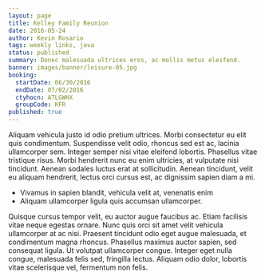 ```yaml
---
layout: page
title: Kelley Family Reunion
date: 2016-05-24
author: Kevin Rosario
tags: weekly links, java
status: published
summary: Donec malesuada ultrices eros, ac mollis metus eleifend.
banner: images/banner/leisure-05.jpg
booking:
  startDate: 06/30/2016
  endDate: 07/02/2016
  ctyhocn: ATLGWHX
  groupCode: KFR
published: true
---
```

Aliquam vehicula justo id odio pretium ultrices. Morbi consectetur eu elit quis condimentum. Suspendisse velit odio, rhoncus sed est ac, lacinia ullamcorper sem. Integer semper nisi vitae eleifend lobortis. Phasellus vitae tristique risus. Morbi hendrerit nunc eu enim ultricies, at vulputate nisi tincidunt. Aenean sodales luctus erat at sollicitudin. Aenean tincidunt, velit eu aliquam hendrerit, lectus orci cursus est, ac dignissim sapien diam a mi.

* Vivamus in sapien blandit, vehicula velit at, venenatis enim
* Aliquam ullamcorper ligula quis accumsan ullamcorper.

Quisque cursus tempor velit, eu auctor augue faucibus ac. Etiam facilisis vitae neque egestas ornare. Nunc quis orci sit amet velit vehicula ullamcorper at ac nisi. Praesent tincidunt odio eget augue malesuada, et condimentum magna rhoncus. Phasellus maximus auctor sapien, sed consequat ligula. Ut volutpat ullamcorper congue. Integer eget nulla congue, malesuada felis sed, fringilla lectus. Aliquam odio dolor, lobortis vitae scelerisque vel, fermentum non felis.

